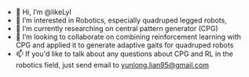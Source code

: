 - 👋 Hi, I’m @likeLyl
- 👀 I’m interested in Robotics, especially quadruped legged robots, 
- 🌱 I’m currently researching on central pattern generator (CPG)
- 💞️ I’m looking to collaborate on combining reinforcement learning with CPG and applied it to generate adaptive gaits for quadruped robots
- 📫 If you'd like to talk about any questions about CPG and RL in the robotics field, just send email to yunlong.lian95@gmail.com

<!---
likeLyl/likeLyl is a ✨ special ✨ repository because its `README.md` (this file) appears on your GitHub profile.
You can click the Preview link to take a look at your changes.
--->
